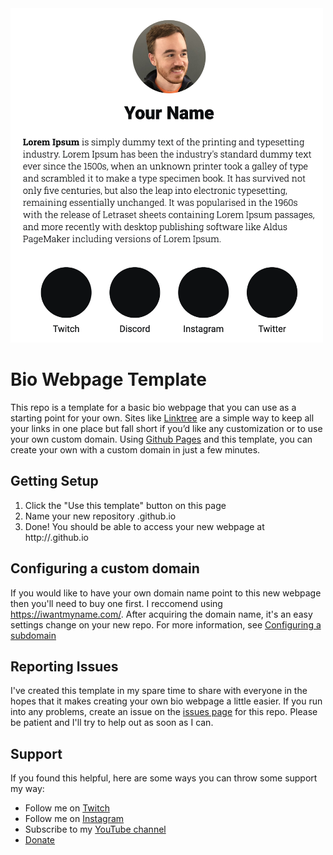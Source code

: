 <img width="500" src="assets/example.png"> 

# Bio Webpage Template
This repo is a template for a basic bio webpage that you can use as a starting
point for your own. Sites like [Linktree](https://linktr.ee/) are a simple way to keep all your links
in one place but fall short if you’d like any customization or to use your
own custom domain. Using [Github Pages](https://pages.github.com/) and this
template, you can create your own with a custom domain in just a few minutes.

## Getting Setup
1. Click the "Use this template" button on this page
2. Name your new repository <your-username>.github.io
3. Done! You should be able to access your new webpage at http://<your-username>.github.io

## Configuring a custom domain
If you would like to have your own domain name point to this new webpage then
you'll need to buy one first. I reccomend using https://iwantmyname.com/. After
acquiring the domain name, it's an easy settings change on your new repo. For
more information, see [Configuring a subdomain](https://help.github.com/en/github/working-with-github-pages/managing-a-custom-domain-for-your-github-pages-site#configuring-a-subdomain)

## Reporting Issues
I've created this template in my spare time to share with everyone in the hopes
that it makes creating your own bio webpage a little easier. If you run into
any problems, create an issue on the [issues page](https://github.com/JZimz/bio-template/issues) for this repo.
Please be patient and I'll try to help out as soon as I can.

## Support
If you found this helpful, here are some ways you can throw some support my way:
- Follow me on [Twitch](https://www.twitch.tv/jzimz)
- Follow me on [Instagram](https://www.instagram.com/jzimz.tv/)
- Subscribe to my [YouTube channel](https://www.youtube.com/channel/UCxyaFKlRSXJ-D0-UICa6W3g)
- [Donate](https://streamelements.com/jzimz/tip)
